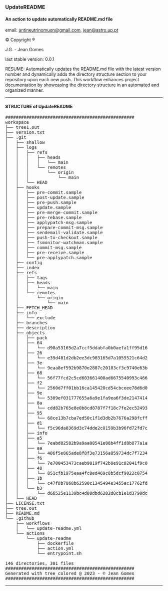 ### UpdateREADME

####  An action to update automatically README.md file
email: [antineutrinomuon@gmail.com](mailto:antineutrinomuon@gmail.com), [jean@astro.up.pt](mailto:jean@astro.up.pt)

© Copyright ®

J.G. - Jean Gomes

last stable version: 0.0.1

RESUME: Automatically updates the README.md file with the latest version number and dynamically adds the directory structure section to your repository upon each new push. This workflow enhances project documentation by showcasing the directory structure in an automated and organized manner.

<hr>

#### <b>STRUCTURE of UpdateREADME</b>
<pre>
#################################################
workspace
├── tree1.out
├── version.txt
├── .git
│   ├── shallow
│   ├── logs
│   │   ├── refs
│   │   │   ├── heads
│   │   │   │   └── main
│   │   │   └── remotes
│   │   │       └── origin
│   │   │           └── main
│   │   └── HEAD
│   ├── hooks
│   │   ├── pre-commit.sample
│   │   ├── post-update.sample
│   │   ├── pre-push.sample
│   │   ├── update.sample
│   │   ├── pre-merge-commit.sample
│   │   ├── pre-rebase.sample
│   │   ├── applypatch-msg.sample
│   │   ├── prepare-commit-msg.sample
│   │   ├── sendemail-validate.sample
│   │   ├── push-to-checkout.sample
│   │   ├── fsmonitor-watchman.sample
│   │   ├── commit-msg.sample
│   │   ├── pre-receive.sample
│   │   └── pre-applypatch.sample
│   ├── config
│   ├── index
│   ├── refs
│   │   ├── tags
│   │   ├── heads
│   │   │   └── main
│   │   └── remotes
│   │       └── origin
│   │           └── main
│   ├── FETCH_HEAD
│   ├── info
│   │   └── exclude
│   ├── branches
│   ├── description
│   ├── objects
│   │   ├── pack
│   │   ├── 64
│   │   │   └── d90a53165d2a7ccf5ddabfa0b0aefa1ff95d16
│   │   ├── 26
│   │   │   └── e39d481d2db2ee3dc903165d7a1055521c64d2
│   │   ├── 3e
│   │   │   └── 9eaa8ef592b9870e2887c20183cf3c9740e63b
│   │   ├── 68
│   │   │   └── 56f77fcd2c5cd603661400ad6675540993c466
│   │   ├── f2
│   │   │   └── 2560d7ff01bb16ca145420cd54cbceee78d6d0
│   │   ├── 9e
│   │   │   └── 5309ef031777655a6a9e1fa9ea6f3de2147414
│   │   ├── 8a
│   │   │   └── cdd82b765e8e0b8cd8787f7f18c7fe2ec52493
│   │   ├── 95
│   │   │   └── 68ce13b7cba7ed50c1f1d3db2b7676a298fcff
│   │   ├── d1
│   │   │   └── f5c96da8369d3c74dde2c0159b3b96fd72fd7c
│   │   ├── info
│   │   ├── a5
│   │   │   └── 7eabd82582b9a9aa08541e88b4ff1d8b877a1a
│   │   ├── aa
│   │   │   └── 406f5e865ade8f8f3e73156a859734dc7f7234
│   │   ├── f6
│   │   │   └── 7e700453473caeb9019f742b8e91c82041f9c0
│   │   ├── 48
│   │   │   └── 851cfb1975eaa4fc8ed469c8b5dcf9022c0754
│   │   ├── 1b
│   │   │   └── c47f8b7868b62590c1345494e3455ac17762fd
│   │   └── b3
│   │       └── d66525e1139bc4d08dbd6282d0cb1e1d3790dc
│   └── HEAD
├── LICENSE.txt
├── tree.out
├── README.md
└── .github
    ├── workflows
    │   └── update-readme.yml
    └── actions
        └── update-readme
            ├── dockerfile
            ├── action.yml
            └── entrypoint.sh

146 directories, 301 files
#################################################
Generated with tree_colored @ 2023 - © Jean Gomes
#################################################
</pre>

<hr>